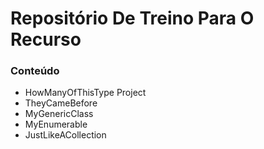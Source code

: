 # Repositório De Treino Para O Recurso

### Conteúdo
- HowManyOfThisType Project
- TheyCameBefore
- MyGenericClass
- MyEnumerable
- JustLikeACollection
